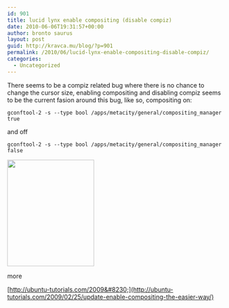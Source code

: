 ```yaml
---
id: 901
title: lucid lynx enable compositing (disable compiz)
date: 2010-06-06T19:31:57+00:00
author: bronto saurus
layout: post
guid: http://kravca.mu/blog/?p=901
permalink: /2010/06/lucid-lynx-enable-compositing-disable-compiz/
categories:
  - Uncategorized
---
```

There seems to be a compiz related bug where there is no chance to change the cursor size, enabling compositing and disabling compiz seems to be the current fasion around this bug, like so, compositing on:

`gconftool-2 -s --type bool /apps/metacity/general/compositing_manager true`
  
and off
  
`gconftool-2 -s --type bool /apps/metacity/general/compositing_manager false`
  
[<img src="http://brontosaurusrex.69.mu/wp-content/uploads/2010/06/fatso.png" alt="" title="fatso" width="200" height="245" class="alignnone size-full wp-image-904" />](http://brontosaurusrex.69.mu/wp-content/uploads/2010/06/fatso.png)

more
  
[http://ubuntu-tutorials.com/2009&#8230;](http://ubuntu-tutorials.com/2009/02/25/update-enable-compositing-the-easier-way/)